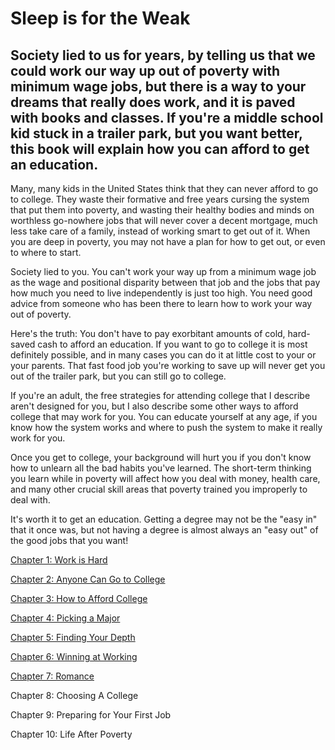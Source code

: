 Sleep is for the Weak
==============================

Society lied to us for years, by telling us that we could work our way up out of poverty with minimum wage jobs, but there is a way to your dreams that really does work, and it is paved with books and classes.  If you're a middle school kid stuck in a trailer park, but you want better, this book will explain how you can afford to get an education. 
---------------

Many, many kids in the United States think that they can never afford to go to college.  They waste their formative and free years cursing the system that put them into poverty, and wasting their healthy bodies and minds on worthless go-nowhere jobs that will never cover a decent mortgage, much less take care of a family, instead of working smart to get out of it.  When you are deep in poverty, you may not have a plan for how to get out, or even to where to start.

Society lied to you.  You can't work your way up from a minimum wage job as the wage and positional disparity between that job and the jobs that pay how much you need to live independently is just too high.  You need good advice from someone who has been there to learn how to work your way out of poverty.

Here's the truth:  You don't have to pay exorbitant amounts of cold, hard-saved cash to afford an education.  If you want to go to college it is most definitely possible, and in many cases you can do it at little cost to your or your parents.  That fast food job you're working to save up will never get you out of the trailer park, but you can still go to college.

If you're an adult, the free strategies for attending college that I describe aren't designed for you, but I also describe some other ways to afford college that may work for you.  You can educate yourself at any age, if you know how the system works and where to push the system to make it really work for you.

Once you get to college, your background will hurt you if you don't know how to unlearn all the bad habits you've learned.  The short-term thinking you learn while in poverty will affect how you deal with money, health care, and many other crucial skill areas that poverty trained you improperly to deal with.

It's worth it to get an education.  Getting a degree may not be the "easy in" that it once was, but not having a degree is almost always an "easy out" of the good jobs that you want!

[Chapter 1: Work is Hard](https://github.com/nikolawannabe/ExitingPovertyThroughEducation/blob/master/Chapters/Chapter01-WorkIsHard.md)

[Chapter 2: Anyone Can Go to College](https://github.com/nikolawannabe/ExitingPovertyThroughEducation/blob/master/Chapters/Chapter02-AnyoneCanGoToCollege.md)

[Chapter 3: How to Afford College](https://github.com/nikolawannabe/ExitingPovertyThroughEducation/blob/master/Chapters/Chapter03-HowToAffordCollege.md)

[Chapter 4: Picking a Major](https://github.com/nikolawannabe/ExitingPovertyThroughEducation/blob/master/Chapters/Chapter04-PickingAMajor.md)

[Chapter 5: Finding Your Depth](https://github.com/nikolawannabe/ExitingPovertyThroughEducation/blob/master/Chapters/Chapter05-FindingYourDepth.md)

[Chapter 6: Winning at Working](https://github.com/nikolawannabe/ExitingPovertyThroughEducation/blob/master/Chapters/Chapter06-WinningAtWorking.md)

[Chapter 7: Romance](https://github.com/nikolawannabe/ExitingPovertyThroughEducation/blob/master/Chapters/Chapter07-Romance.md)

Chapter 8: Choosing A College

Chapter 9: Preparing for Your First Job

Chapter 10: Life After Poverty
